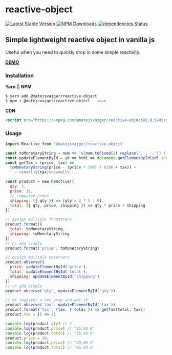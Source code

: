 # reactive-object
[![Latest Stable Version](https://img.shields.io/npm/v/@matejsvajger/reactive-object.svg)](https://www.npmjs.com/package/@matejsvajger/reactive-object)
[![NPM Downloads](https://img.shields.io/npm/dm/@matejsvajger/reactive-object.svg)](https://www.npmjs.com/package/@matejsvajger/reactive-object)
[![dependencies Status](https://david-dm.org/matejsvajger/reactive-object/status.svg)](https://david-dm.org/matejsvajger/reactive-object)

## Simple lightweight reactive object in vanilla js
Useful when you need to quickly drop in some simple reactivity.

[__DEMO__](https://codesandbox.io/s/simple-vanilla-js-reactive-observer-kdedz)

### Installation
__Yarn__ || __NPM__
```sh
$ yarn add @matejsvajger/reactive-object
$ npm i @matejsvajger/reactive-object --save
```

__CDN__
```html
<script src="https://unpkg.com/@matejsvajger/reactive-object@1.0.5/dist/reactive.umd.js"></script>
```

### Usage
```js
import Reactive from '@matejsvajger/reactive-object'

const toMonetaryString = num => `${num.toFixed(2).replace('.', ',')} €`
const updateElementById = id => html => document.getElementById(id).innerHTML = html
const getTax = (price, tax) =>
  toMonetaryString(price - (price * 100) / (100 + tax)) +
  ` - <small>${tax}%</small>`

const product = new Reactive({
  qty: 2,
  price: 15,
  // computed props
  shipping: ({ qty }) => (qty > 0 ? 5 : 0),
  total: ({ qty, price, shipping }) => qty * price + shipping
})

// assign multiple formatters
product.format({
  total: toMonetaryString,
  shipping: toMonetaryString
})
// or add single
product.format('price', toMonetaryString)

// assign multiple observers
product.observe({
  price: updateElementById('price'),
  total: updateElementById('total'),
  shipping: updateElementById('shipping')
})
// or add single
product.observe('qty', updateElementById('qty'))

// or register a new prop and set it
product.observe('tax', updateElementById('tax'))
product.format('tax', (tax, { total }) => getTax(total, tax))
product.tax = () => 21

console.log(product.qty) // 2
console.log(product.price) // "15,00 €"
console.log(product.total) // "35,00 €"
product.price = 20;
console.log(product.price) // "20,00 €"
console.log(product.total) // "45,00 €"
```
